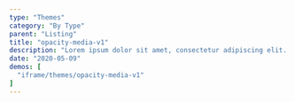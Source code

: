 ```yaml
---
type: "Themes"
category: "By Type"
parent: "Listing"
title: "opacity-media-v1"
description: "Lorem ipsum dolor sit amet, consectetur adipiscing elit. Nunc tempus laoreet leo sit amet iaculis."
date: "2020-05-09"
demos: [
  "iframe/themes/opacity-media-v1"
]
---
```

